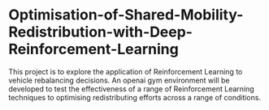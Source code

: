 # Optimisation-of-Shared-Mobility-Redistribution-with-Deep-Reinforcement-Learning
This project is to explore the application of Reinforcement Learning to vehicle rebalancing decisions. An openai gym environment will be developed to test the effectiveness of a range of Reinforcement Learning techniques to optimising redistributing efforts across a range of conditions.
